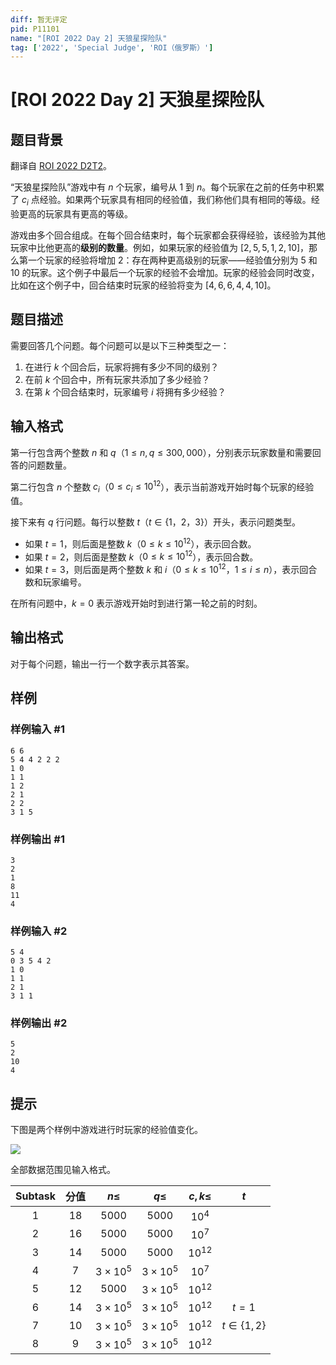 ```yaml
---
diff: 暂无评定
pid: P11101
name: "[ROI 2022 Day 2] 天狼星探险队"
tag: ['2022', 'Special Judge', 'ROI（俄罗斯）']
---
```

# [ROI 2022 Day 2] 天狼星探险队
## 题目背景

翻译自 [ROI 2022 D2T2](https://neerc.ifmo.ru/school/archive/2021-2022/ru-olymp-roi-2022-day2.pdf)。

“天狼星探险队”游戏中有 $n$ 个玩家，编号从 $1$ 到 $n$。每个玩家在之前的任务中积累了 $c_i$ 点经验。如果两个玩家具有相同的经验值，我们称他们具有相同的等级。经验更高的玩家具有更高的等级。

游戏由多个回合组成。在每个回合结束时，每个玩家都会获得经验，该经验为其他玩家中比他更高的**级别的数量**。例如，如果玩家的经验值为 $[2, 5, 5, 1, 2, 10]$，那么第一个玩家的经验将增加 $2$：存在两种更高级别的玩家——经验值分别为 $5$ 和 $10$ 的玩家。这个例子中最后一个玩家的经验不会增加。玩家的经验会同时改变，比如在这个例子中，回合结束时玩家的经验将变为 $[4, 6, 6, 4, 4, 10]$。
## 题目描述

需要回答几个问题。每个问题可以是以下三种类型之一：
1. 在进行 $k$ 个回合后，玩家将拥有多少不同的级别？
2. 在前 $k$ 个回合中，所有玩家共添加了多少经验？
3. 在第 $k$ 个回合结束时，玩家编号 $i$ 将拥有多少经验？
## 输入格式

第一行包含两个整数 $n$ 和 $q$（$1\le n,q\le300,000$），分别表示玩家数量和需要回答的问题数量。

第二行包含 $n$ 个整数 $c_i$（$0\le c_i\le10^{12}$），表示当前游戏开始时每个玩家的经验值。

接下来有 $q$ 行问题。每行以整数 $t$（$t\in\{1，2，3\}$）开头，表示问题类型。
- 如果 $t=1$，则后面是整数 $k$（$0\le k\le10^{12}$），表示回合数。
- 如果 $t=2$，则后面是整数 $k$（$0\le k\le10^{12}$），表示回合数。
- 如果 $t=3$，则后面是两个整数 $k$ 和 $i$（$0\le k\le10^{12}，1\le i\le n$），表示回合数和玩家编号。

在所有问题中，$k=0$ 表示游戏开始时到进行第一轮之前的时刻。
## 输出格式

对于每个问题，输出一行一个数字表示其答案。
## 样例

### 样例输入 #1
```
6 6
5 4 4 2 2 2
1 0
1 1
1 2
2 1
2 2
3 1 5
```
### 样例输出 #1
```
3
2
1
8
11
4
```
### 样例输入 #2
```
5 4
0 3 5 4 2
1 0
1 1
2 1
3 1 1
```
### 样例输出 #2
```
5
2
10
4
```
## 提示

下图是两个样例中游戏进行时玩家的经验值变化。

![](https://cdn.luogu.com.cn/upload/image_hosting/h1o9jl04.png)

全部数据范围见输入格式。

| Subtask | 分值 | $n\le$ | $q\le$ | $c,k\le$ | $t$ |
| :----------: | :----------: | :----------: | :----------: | :----------: | :----------: |
| $1$ | $18$ | $5000$ | $5000$ | $10^4$ |  |
| $2$ | $16$ | $5000$ | $5000$ | $10^7$ |  |
| $3$ | $14$ | $5000$ | $5000$ | $10^{12}$ |  |
| $4$ | $7$ | $3\times10^5$ | $3\times10^5$ | $10^7$ |  |
| $5$ | $12$ | $5000$ | $3\times10^5$ | $10^{12}$ |  |
| $6$ | $14$ | $3\times10^5$ | $3\times10^5$ | $10^{12}$ | $t=1$ |
| $7$ | $10$ | $3\times10^5$ | $3\times10^5$ | $10^{12}$ | $t\in\{1,2\}$ |
| $8$ | $9$ | $3\times10^5$ | $3\times10^5$ | $10^{12}$ |  |

